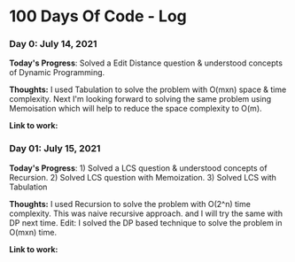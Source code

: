 # 100 Days Of Code - Log

### Day 0: July 14, 2021

**Today's Progress**: Solved a Edit Distance question & understood concepts of Dynamic Programming.

**Thoughts:** I used Tabulation to solve the problem with O(mxn) space & time complexity. Next I'm looking forward to solving the same problem using Memoisation which will help to reduce the space complexity to O(m).

**Link to work:** []()

### Day 01: July 15, 2021

**Today's Progress**: 1) Solved a LCS question & understood concepts of Recursion.
2) Solved LCS question with Memoization.
3) Solved LCS with Tabulation

**Thoughts:** I used Recursion to solve the problem with O(2^n) time complexity. This was  naive recursive approach. and I will try the same with DP next time.
Edit: I solved the DP based technique to solve the problem in O(mxn) time.

**Link to work:** []()
